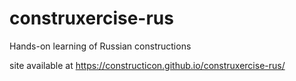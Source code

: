 # construxercise-rus
Hands-on learning of Russian constructions

site available at https://constructicon.github.io/construxercise-rus/
